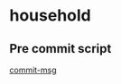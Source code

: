 # household

## Pre commit script

[commit-msg](https://gist.github.com/jayantp-egov/14f55deb344f1648503c6be7e580fa12)